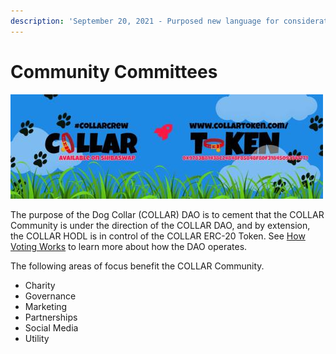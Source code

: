 ```yaml
---
description: 'September 20, 2021 - Purposed new language for consideration.'
---
```


# Community Committees

![](../../.gitbook/assets/1080x360.jpg)



The purpose of the Dog Collar \(COLLAR\) DAO is to cement that the COLLAR Community is under the direction of the COLLAR DAO, and by extension, the COLLAR HODL is in control of the COLLAR ERC-20 Token.  See [How Voting Works](how-voting-works.md) to learn more about how the DAO operates.

The following areas of focus benefit the COLLAR Community.

* Charity
* Governance
* Marketing
* Partnerships
* Social Media
* Utility

